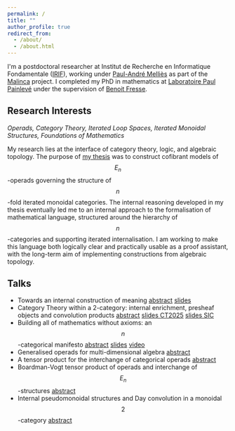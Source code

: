 ```yaml
---
permalink: /
title: ""
author_profile: true
redirect_from: 
  - /about/
  - /about.html
---
```


I'm a postdoctoral researcher at Institut de Recherche en Informatique Fondamentale ([IRIF](https://www.irif.fr/index)), working under [Paul-André Melliès](https://www.irif.fr/~mellies/) as part of the [Malinca](https://malinca.gitlabpages.inria.fr/malinca.gitlab.io/index.html) project. I completed my PhD in mathematics at [Laboratoire Paul Painlevé](https://math.univ-lille.fr) under the supervision of [Benoit Fresse](https://pro.univ-lille.fr/benoit-fresse).

## Research Interests 

*Operads, Category Theory, Iterated Loop Spaces, Iterated Monoidal Structures, Foundations of Mathematics*

My research lies at the interface of category theory, logic, and algebraic topology. The purpose of [my thesis](https://theses.hal.science/tel-04617115) was to construct cofibrant models of $$E_n$$-operads governing the structure of $$n$$-fold iterated monoidal categories. The internal reasoning developed in my thesis eventually led me to an internal approach to the formalisation of mathematical language, structured around the hierarchy of $$n$$-categories and supporting iterated internalisation. I am working to make this language both logically clear and practically usable as a proof assistant, with the long-term aim of implementing constructions from algebraic topology.


## Talks 

- Towards an internal construction of meaning [abstract](https://sdspmon.github.io/talks/internalconstruction) [slides](https://github.com/user-attachments/files/22466240/InternalConstruction.pdf)
- Category Theory within a 2-category: internal enrichment, presheaf objects and convolution products  [abstract]() [slides CT2025]() [slides SIC]()
- Building all of mathematics without axioms: an $$n$$-categorical manifesto  [abstract]() [slides]() [video]()
- Generalised operads for multi-dimensional algebra  [abstract]() 
- A tensor product for the interchange of categorical operads  [abstract]() 
- Boardman-Vogt tensor product of operads and interchange of $$E_n$$-structures  [abstract]() 
- Internal pseudomonoidal structures and Day convolution in a monoidal $$2$$-category  [abstract]()
